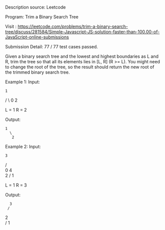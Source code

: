 Description source: Leetcode

Program: Trim a Binary Search Tree

Visit : https://leetcode.com/problems/trim-a-binary-search-tree/discuss/281584/Simple-Javascript-JS-solution-faster-than-100.00-of-JavaScript-online-submissions

Submission Detail: 77 / 77 test cases passed.

Given a binary search tree and the lowest and highest boundaries as L and R, trim the tree so that all its elements lies in [L, R] (R >= L). You might need to change the root of the tree, so the result should return the new root of the trimmed binary search tree.

Example 1:
Input: 



    1 
   / \ 
  0   2


  L = 1
  R = 2

Output: 


    1
      \
       2
       
       
Example 2:
Input: 




    3
   / \
  0   4
   \
    2
   /
  1
  
  
  

  L = 1
  R = 3

Output: 


      3
     / 
   2   
  /
 1
